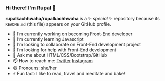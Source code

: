### Hi there! I'm Rupal 👋

**rupalkachhwaha/rupalkachhwaha** is a ✨ _special_ ✨ repository because its `README.md` (this file) appears on your GitHub profile.



- 🔭 I’m currently working on becoming Front-End developer
- 🌱 I’m currently learning Javascript
- 👯 I’m looking to collaborate on Front-End development project
- 🤔 I’m looking for help with Front-End development
- 💬 Ask me about HTML/CSS/Bootstrap/GitHub
- 📫 How to reach me: [Twitter](https://twitter.com/_rupal__) [Instagram](https://www.instagram.com/rupal_kachhwaha/)
- 😄 Pronouns: she/her
- ⚡ Fun fact: I like to read, travel and meditate and bake!

